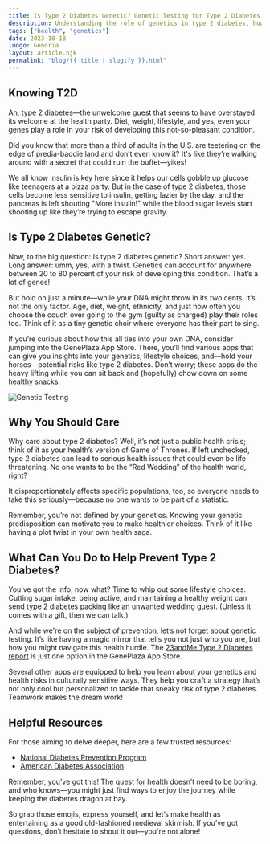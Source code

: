 ```yaml
---
title: Is Type 2 Diabetes Genetic? Genetic Testing for Type 2 Diabetes - 23andMe
description: Understanding the role of genetics in type 2 diabetes, how genetic testing can inform risk, and the importance of lifestyle choices.
tags: ["health", "genetics"]
date: 2023-10-18
luogo: Genoria
layout: article.njk
permalink: "blog/{{ title | slugify }}.html"
---
```


## Knowing T2D

Ah, type 2 diabetes—the unwelcome guest that seems to have overstayed its welcome at the health party. Diet, weight, lifestyle, and yes, even your genes play a role in your risk of developing this not-so-pleasant condition. 

Did you know that more than a third of adults in the U.S. are teetering on the edge of predia-baddie land and don’t even know it? It's like they’re walking around with a secret that could ruin the buffet—yikes!

We all know insulin is key here since it helps our cells gobble up glucose like teenagers at a pizza party. But in the case of type 2 diabetes, those cells become less sensitive to insulin, getting lazier by the day, and the pancreas is left shouting "More insulin!" while the blood sugar levels start shooting up like they’re trying to escape gravity.

## Is Type 2 Diabetes Genetic?

Now, to the big question: Is type 2 diabetes genetic? Short answer: yes. Long answer: umm, yes, with a twist. Genetics can account for anywhere between 20 to 80 percent of your risk of developing this condition. That’s a lot of genes! 

But hold on just a minute—while your DNA might throw in its two cents, it’s not the only factor. Age, diet, weight, ethnicity, and just how often you choose the couch over going to the gym (guilty as charged) play their roles too. Think of it as a tiny genetic choir where everyone has their part to sing.

If you’re curious about how this all ties into your own DNA, consider jumping into the GenePlaza App Store. There, you’ll find various apps that can give you insights into your genetics, lifestyle choices, and—hold your horses—potential risks like type 2 diabetes. Don’t worry; these apps do the heavy lifting while you can sit back and (hopefully) chow down on some healthy snacks.

![Genetic Testing](https://www.23andme.com/wp-content/uploads/sites/2/2021/07/diabetes.png)

## Why You Should Care

Why care about type 2 diabetes? Well, it’s not just a public health crisis; think of it as your health’s version of Game of Thrones. If left unchecked, type 2 diabetes can lead to serious health issues that could even be life-threatening. No one wants to be the “Red Wedding” of the health world, right?

It disproportionately affects specific populations, too, so everyone needs to take this seriously—because no one wants to be part of a statistic. 

Remember, you’re not defined by your genetics. Knowing your genetic predisposition can motivate you to make healthier choices. Think of it like having a plot twist in your own health saga. 

## What Can You Do to Help Prevent Type 2 Diabetes?

You’ve got the info, now what? Time to whip out some lifestyle choices. Cutting sugar intake, being active, and maintaining a healthy weight can send type 2 diabetes packing like an unwanted wedding guest. (Unless it comes with a gift, then we can talk.)

And while we're on the subject of prevention, let’s not forget about genetic testing. It’s like having a magic mirror that tells you not just who you are, but how you might navigate this health hurdle. The [23andMe Type 2 Diabetes report](https://www.23andme.com/test-info/genetic-health/) is just one option in the GenePlaza App Store. 

Several other apps are equipped to help you learn about your genetics and health risks in culturally sensitive ways. They help you craft a strategy that’s not only cool but personalized to tackle that sneaky risk of type 2 diabetes. Teamwork makes the dream work!

## Helpful Resources

For those aiming to delve deeper, here are a few trusted resources:
- [National Diabetes Prevention Program](https://www.cdc.gov/diabetes/prevention/index.html)
- [American Diabetes Association](http://diabetes.org/)

Remember, you’ve got this! The quest for health doesn’t need to be boring, and who knows—you might just find ways to enjoy the journey while keeping the diabetes dragon at bay. 

So grab those emojis, express yourself, and let’s make health as entertaining as a good old-fashioned medieval skirmish. If you’ve got questions, don’t hesitate to shout it out—you're not alone!